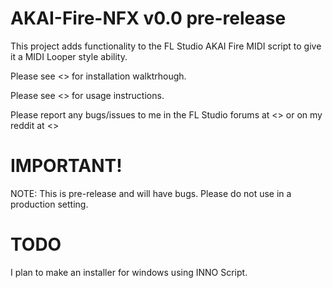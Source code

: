 # AKAI-Fire-NFX v0.0 pre-release
This project adds functionality to the FL Studio AKAI Fire MIDI script to give it a MIDI Looper style ability.

Please see <> for installation walktrhough.

Please see <> for usage instructions.

Please report any bugs/issues to me in the FL Studio forums at <> or on  my reddit at <>

# IMPORTANT!
NOTE: This is pre-release and will have bugs. Please do not use in a production setting.

# TODO
I plan to make an installer for windows using INNO Script.
